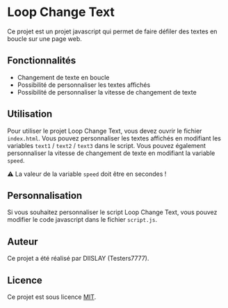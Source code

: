 # Loop Change Text

Ce projet est un projet javascript qui permet de faire défiler des textes en boucle sur une page web.

## Fonctionnalités

- Changement de texte en boucle
- Possibilité de personnaliser les textes affichés
- Possibilité de personnaliser la vitesse de changement de texte

## Utilisation

Pour utiliser le projet Loop Change Text, vous devez ouvrir le fichier `index.html`. Vous pouvez personnaliser les textes affichés en modifiant les variables `text1` / `text2` / `text3` dans le script. Vous pouvez également personnaliser la vitesse de changement de texte en modifiant la variable `speed`.

⚠️ La valeur de la variable ``speed`` doit être en secondes !

## Personnalisation

Si vous souhaitez personnaliser le script Loop Change Text, vous pouvez modifier le code javascript dans le fichier `script.js`.

## Auteur

Ce projet a été réalisé par DIISLAY (Testers7777).

## Licence

Ce projet est sous licence [MIT](https://choosealicense.com/licenses/mit/).
